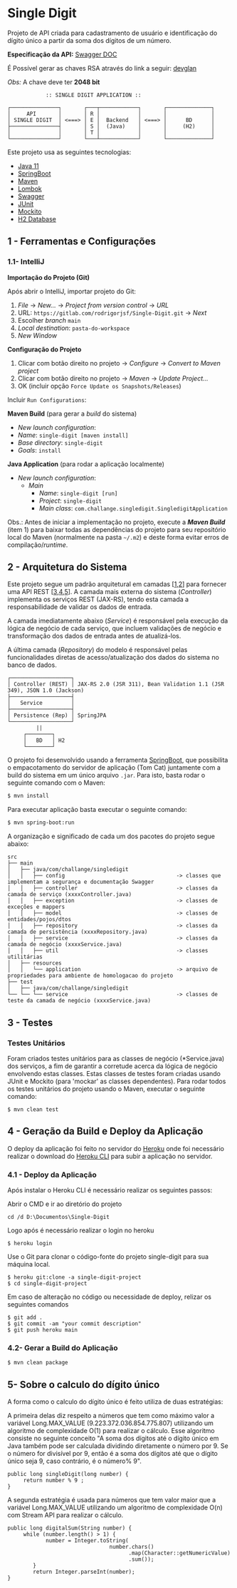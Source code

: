 # Single Digit

Projeto de API criada para cadastramento de usuário e identificação do dígito único a partir da soma dos dígitos de um número.

**Especificação da API:** [Swagger DOC](https://single-digit-project.herokuapp.com/api/v1/swagger-ui.html#/)

É Possível gerar as chaves RSA através do link a seguir: [devglan](https://www.devglan.com/online-tools/rsa-encryption-decryption)

_Obs:_ A chave deve ter **2048 bit**

```
            :: SINGLE DIGIT APPLICATION ::

┌───────────────┐       ┌───┬────────────┐       ┌──────────────┐
│     API       │       │ R │            │       │              │
│ SINGLE DIGIT  │ <===> │ E │  Backend   │ <===> │      BD      │
├───────────────┤       │ S │  (Java)    │       │     (H2)     │
│               │       │ T │            │       │              │
└───────────────┘       └───┴────────────┘       └──────────────┘
```

Este projeto usa as seguintes tecnologias:
- [Java 11](https://www.oracle.com/technetwork/java/javase/downloads/index.html)
- [SpringBoot](https://spring.io/projects/spring-boot)
- [Maven](https://maven.apache.org/)
- [Lombok](https://projectlombok.org/)
- [Swagger](https://swagger.io/solutions/api-documentation/)
- [JUnit](https://junit.org/junit5/)
- [Mockito](https://site.mockito.org/)
- [H2 Database](https://www.h2database.com/html/main.html)

## 1 - Ferramentas e Configurações

### 1.1- IntelliJ

**Importação do Projeto (Git)**

Após abrir o IntelliJ, importar projeto do Git:

1. _File_ -> _New..._ -> _Project from version control_ -> _URL_
2. URL: `https://gitlab.com/rodrigorjsf/Single-Digit.git` -> _Next_
3. Escolher _branch_ `main`
4. _Local destination_: `pasta-do-workspace`
5. _New Window_

**Configuração do Projeto**

1. Clicar com botão direito no projeto -> _Configure_ -> _Convert to Maven project_
2. Clicar com botão direito no projeto -> _Maven_ -> _Update Project..._
3. OK (incluir opção `Force Update os Snapshots/Releases`)

Incluir `Run Configurations`:

**Maven Build** (para gerar a _build_ do sistema)
- _New launch configuration_:
- _Name_: `single-digit [maven install]`
- _Base directory_: `single-digit`
- _Goals_: `install`

**Java Application** (para rodar a aplicação localmente)
- _New launch configuration_:
    - _Main_
        - _Name_: `single-digit [run]`
        - _Project_: `single-digit`
        - _Main class_: `com.challange.singledigit.SingledigitApplication`

Obs.: Antes de iniciar a implementação no projeto, execute a **_Maven Build_** (item 1) para baixar todas as dependências do projeto para seu repositório local do Maven (normalmente na pasta `~/.m2`) e deste forma evitar erros de compilação/_runtime_.

## 2 - Arquitetura do Sistema

Este projeto segue um padrão arquitetural em camadas [[1](https://www.oreilly.com/library/view/software-architecture-patterns/9781491971437/ch01.html),[2](https://en.wikipedia.org/wiki/Multitier_architecture)] para fornecer uma API REST [[3](https://dzone.com/articles/intro-rest),[4](https://www.quora.com/What-are-RESTful-APIs-and-how-do-they-work),[5](https://blog.caelum.com.br/rest-principios-e-boas-praticas/)]. A camada mais externa do sistema (_Controller_) implementa os serviços REST (JAX-RS), tendo esta camada a responsabilidade de validar os dados de entrada.

A camada imediatamente abaixo (_Service_) é responsável pela execução da lógica de negócio de cada serviço, que incluem validações de negócio e transformação dos dados de entrada antes de atualizá-los.

A última camada (_Repository_) do modelo é responsável pelas funcionalidades diretas de acesso/atualização dos dados do sistema no banco de dados.

```
┌───────────────────┐
│ Controller (REST) │ JAX-RS 2.0 (JSR 311), Bean Validation 1.1 (JSR 349), JSON 1.0 (Jackson)
├───────────────────┤
│   Service         │ 
├───────────────────┤
│ Persistence (Rep) │ SpringJPA
└───────────────────┘
         ||
     ┌────────┐
     │   BD   │ H2
     └────────┘
```

O projeto foi desenvolvido usando a ferramenta [SpringBoot](https://thorntail.io/), que possibilita o empacotamento do servidor de aplicação (Tom Cat) juntamente com a build do sistema em um único arquivo `.jar`. Para isto, basta rodar o seguinte comando com o Maven:

```sh
$ mvn install
```

Para executar aplicação basta executar o seguinte comando:

```sh
$ mvn spring-boot:run
```

A organização e significado de cada um dos pacotes do projeto segue abaixo:

```
src
├── main
│   ├── java/com/challange/singledigit
│   │   ├── config                                   -> classes que implementam a segurança e documentação Swagger
│   │   ├── controller                               -> classes da camada de serviço (xxxxController.java)
│   │   ├── exception                                -> classes de exceções e mappers
│   │   ├── model                                    -> classes de entidades/pojos/dtos
│   │   ├── repository                               -> classes da camada de persistência (xxxxRepository.java)
│   │   ├── service                                  -> classes da camada de negócio (xxxxService.java)
│   │   ├── util                                     -> classes utilitárias
│   ├── resources
│   │   └── application                              -> arquivo de propriedades para ambiente de homologacao do projeto
├── test
│   ├── java/com/challange/singledigit
└── └── └── service                                  -> classes de teste da camada de negócio (xxxxService.java)
```

## 3 - Testes
### Testes Unitários
Foram criados testes unitários para as classes de negócio (*Service.java) dos serviços, a fim de garantir a corretude acerca da lógica de negócio envolvendo estas classes. Estas classes de testes foram criadas usando JUnit e Mockito (para 'mockar' as classes dependentes). Para rodar todos os testes unitários do projeto usando o Maven, executar o seguinte comando:
```
$ mvn clean test
```
## 4 - Geração da Build e Deploy da Aplicação
O deploy da aplicação foi feito no servidor do [Heroku](https://www.heroku.com/) onde foi necessário
realizar o download do [Heroku CLI](https://devcenter.heroku.com/articles/heroku-cli) para subir a aplicação no servidor.

### 4.1 - Deploy da Aplicação
Após instalar o Heroku CLI é necessário realizar os seguintes passos:

Abrir o CMD e ir ao diretório do projeto
````
cd /d D:\Documentos\Single-Digit
````
Logo após é necessário realizar o login no heroku
````
$ heroku login
````
Use o Git para clonar o código-fonte do projeto single-digit para sua máquina local.
````
$ heroku git:clone -a single-digit-project
$ cd single-digit-project
````
Em caso de alteração no código ou necessidade de deploy, relizar os seguintes comandos
````
$ git add .
$ git commit -am "your commit description"
$ git push heroku main
````
### 4.2- Gerar a Build do Aplicação
````
$ mvn clean package
````
## 5- Sobre o calculo do dígito único
A forma como o calculo do dígito único é feito utiliza de duas estratégias:

A primeira delas diz respeito a números que tem como máximo valor a variável Long.MAX_VALUE (9.223.372.036.854.775.807) utilizando um algoritmo de complexidade O(1) para realizar o cálculo.
Esse algoritmo consiste no seguinte conceito "A soma dos dígitos até o dígito único em Java também pode ser calculada dividindo diretamente o número por 9. Se o número for divisível por 9, então é a soma dos dígitos até que o dígito único seja 9, caso contrário, é o número% 9".
````
public long singleDigit(long number) {
     return number % 9 ;
}
````
A segunda estratégia é usada para números que tem valor maior que a variável Long.MAX_VALUE utilizando um algoritmo de complexidade O(n) com Stream API para realizar o cálculo.
````
public long digitalSum(String number) {
     while (number.length() > 1) {
            number = Integer.toString(
                                number.chars()
                                      .map(Character::getNumericValue)
                                      .sum());
        }
        return Integer.parseInt(number);
}
````